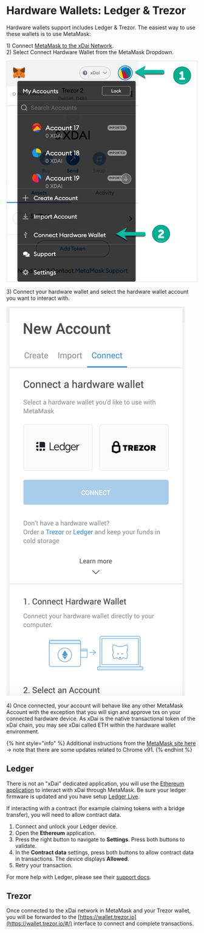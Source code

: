 # Hardware Wallets: Ledger & Trezor

Hardware wallets support includes Ledger & Trezor. The easiest way to use these wallets is to use MetaMask:

1\) Connect [MetaMask to the xDai Network](metamask/metamask-setup.md).\
2\) Select Connect Hardware Wallet from the MetaMask Dropdown.

![](<../../.gitbook/assets/mm2 (1).png>)

3\) Connect your hardware wallet and select the hardware wallet account you want to interact with.

![](<../../.gitbook/assets/MM-1 (1).png>)

4\) Once connected, your account will behave like any other MetaMask Account with the exception that you will sign and approve txs on your connected hardware device. As xDai is the native transactional token of the xDai chain, you may see xDai called ETH within the hardware wallet environment.&#x20;

{% hint style="info" %}
Additional instructions from the [MetaMask site here](https://metamask.zendesk.com/hc/en-us/articles/360020394612-How-to-connect-a-Trezor-or-Ledger-Hardware-Wallet) -> note that there are some updates related to Chrome v91.
{% endhint %}

## Ledger

There is not an "xDai" dedicated application, you will use the [Ethereum application](https://support.ledger.com/hc/en-us/articles/115005200009-Set-up-and-use-MyEtherWallet) to interact with xDai through MetaMask.  Be sure your ledger firmware is updated and you have setup [Ledger Live](https://www.ledger.com/ledger-live/).

If interacting with a contract (for example claiming tokens with a bridge transfer), you will need to allow contract data.

1. Connect and unlock your Ledger device.
2. Open the **Ethereum** application.
3. Press the right button to navigate to **Settings**. Press both buttons to validate.
4. In the **Contract data** settings, press both buttons to allow contract data in transactions.  The device displays **Allowed**.
5. Retry your transaction.

For more help with Ledger, please see their [support docs](https://support.ledger.com/hc/en-us).

## Trezor

Once connected to the xDai network in MetaMask and your Trezor wallet, you will be forwarded to the [https://wallet.trezor.io](https://wallet.trezor.io/#/) interface to connect and complete transactions.

